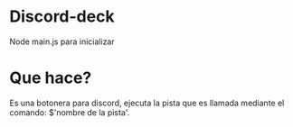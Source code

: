 # Discord-deck

Node main.js para inicializar 

# Que hace?

Es una botonera para discord, ejecuta la pista que es llamada mediante el comando: $'nombre de la pista'.
